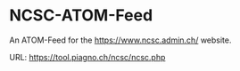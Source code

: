 # NCSC-ATOM-Feed

An ATOM-Feed for the https://www.ncsc.admin.ch/ website.

URL: https://tool.piagno.ch/ncsc/ncsc.php
